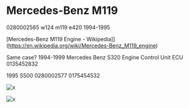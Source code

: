 # Mercedes-Benz M119

0280002565 w124 m119 e420 1994-1995

[Mercedes-Benz M119 Engine - Wikipedia]](<https://en.wikipedia.org/wiki/Mercedes-Benz_M119_engine>)

Same case?
1994-1999 Mercedes Benz S320 Engine Control Unit ECU 0135452832

1995 S500 0280002577 0175454532

![x](OEM-Docs/Mercedes/1994-e420-ecu-1.png)

![x](OEM-Docs/Mercedes/1994-e420-ecu-2.png)
